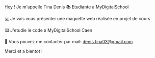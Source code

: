 Hey ! Je m'appelle Tina Denis 
📚 Etudiante a MyDigitalSchool

💻 Je vais vous présenter une maquette web réalisée en projet de cours 

⌨️ J'etudie le code a MyDigitalSchool Caen 

📩 Vous pouvez me contacter par mail: denis.tina03@gmail.com

Merci et a bientot ! 